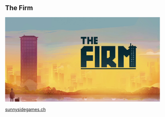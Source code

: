 ##  The Firm

![The Firm](img/thefirm.png)

[sunnysidegames.ch](http://www.sunnysidegames.ch/portfolio/thefirm/)